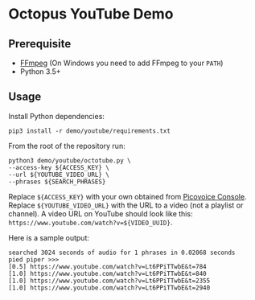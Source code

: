 # Octopus YouTube Demo

## Prerequisite

- [FFmpeg](https://www.ffmpeg.org/) (On Windows you need to add FFmpeg to your `PATH`)
- Python 3.5+

## Usage

Install Python dependencies:

```console
pip3 install -r demo/youtube/requirements.txt
```

From the root of the repository run:

```console
python3 demo/youtube/octotube.py \
--access-key ${ACCESS_KEY} \
--url ${YOUTUBE_VIDEO_URL} \
--phrases ${SEARCH_PHRASES}
```

Replace `${ACCESS_KEY}` with your own obtained from [Picovoice Console](https://console.picovoice.ai/). Replace `${YOUTUBE_VIDEO_URL}`
with the URL to a video (not a playlist or channel). A video URL on YouTube should look like this: `https://www.youtube.com/watch?v=${VIDEO_UUID}`.

Here is a sample output:

```console
searched 3024 seconds of audio for 1 phrases in 0.02068 seconds
pied piper >>>
[0.5] https://www.youtube.com/watch?v=Lt6PPiTTwbE&t=784
[1.0] https://www.youtube.com/watch?v=Lt6PPiTTwbE&t=840
[1.0] https://www.youtube.com/watch?v=Lt6PPiTTwbE&t=2355
[1.0] https://www.youtube.com/watch?v=Lt6PPiTTwbE&t=2940
```
